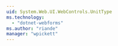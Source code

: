 ```yaml
---
uid: System.Web.UI.WebControls.UnitType
ms.technology: 
  - "dotnet-webforms"
ms.author: "riande"
manager: "wpickett"
---
```

